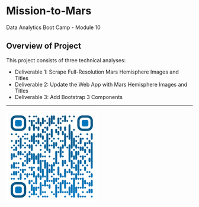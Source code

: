 # Mission-to-Mars
Data Analytics Boot Camp - Module 10
## Overview of Project
This project consists of three technical analyses:
 - Deliverable 1: Scrape Full-Resolution Mars Hemisphere Images and Titles
 - Deliverable 2: Update the Web App with Mars Hemisphere Images and Titles
 - Deliverable 3: Add Bootstrap 3 Components

---

![Saeed Al-Yacoubi](./Resources/qr-code.png)
